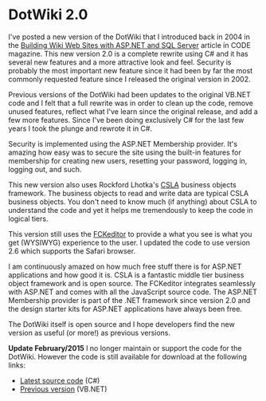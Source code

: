 # DotWiki 2.0
I've posted a new version of the DotWiki that I introduced back in 2004 in the [Building Wiki Web Sites with ASP.NET and SQL Server](http://www.codemag.com/Article/0403081) article in CODE magazine. This new version 2.0 is a complete rewrite using C# and it has several new features and a more attractive look and feel. Security is probably the most important new feature since it had been by far the most commonly requested feature since I released the original version in 2002.

Previous versions of the DotWiki had been updates to the original VB.NET code and I felt that a full rewrite was in order to clean up the code, remove unused features, reflect what I've learn since the original release, and add a few more features. Since I've been doing exclusively C# for the last few years I took the plunge and rewrote it in C#.

Security is implemented using the ASP.NET Membership provider. It's amazing how easy was to secure the site using the built-in features for membership for creating new users, resetting your password, logging in, logging out, and such.

This new version also uses Rockford Lhotka's [CSLA](http://www.lhotka.net/cslanet/Default.aspx) business objects framework. The business objects to read and write data are typical CSLA business objects. You don't need to know much (if anything) about CSLA to understand the code and yet it helps me tremendously to keep the code in logical tiers.

This version still uses the [FCKeditor](http://www.fckeditor.net/) to provide a what  you see is what you get (WYSIWYG) experience to the user. I updated the code to use version 2.6 which supports the Safari browser.

I am continuously amazed on how much free stuff there is for ASP.NET applications and how good it is. CSLA is a fantastic middle tier business object framework and is open source. The FCKeditor integrates seamlessly with ASP.NET and comes with all the JavaScript source code. The ASP.NET Membership provider is part of the .NET framework since version 2.0 and the design starter kits for ASP.NET applications have always been free.

The DotWiki itself is open source and I hope developers find the new version as useful (or more!) as previous versions.

**Update February/2015** I no longer maintain or support the code for the DotWiki. However the code is still available for download at the following links:

* [Latest source code](https://hectorcorrea.com/downloads/dotwiki.zip) (C#)
* [Previous version](https://hectorcorrea.com/downloads/dotwiki_vs2005.zip) (VB.NET)
